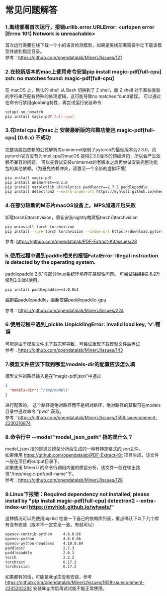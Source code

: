 # 常见问题解答

### 1.离线部署首次运行，报错urllib.error.URLError: <urlopen error [Errno 101] Network is unreachable>
    
首次运行需要在线下载一个小的语言检测模型，如果是离线部署需要手动下载该模型并放到指定目录。  
参考：https://github.com/opendatalab/MinerU/issues/121

### 2.在较新版本的mac上使用命令安装pip install magic-pdf[full-cpu] zsh: no matches found: magic-pdf[full-cpu]

在 macOS 上，默认的 shell 从 Bash 切换到了 Z shell，而 Z shell 对于某些类型的字符串匹配有特殊的处理逻辑，这可能导致no matches found错误。
可以通过在命令行禁用globbing特性，再尝试运行安装命令
```bash
setopt no_nomatch
pip install magic-pdf[full-cpu]
```

### 3.在intel cpu 的mac上 安装最新版的完整功能包 magic-pdf[full-cpu] (0.6.x) 不成功

完整功能包依赖的公式解析库unimernet限制了pytorch的最低版本为2.3.0，而pytorch官方没有为intel cpu的macOS 提供2.3.0版本的预编译包，所以会产生依赖不兼容的问题。
可以先尝试安装unimernet的老版本之后再尝试安装完整功能包的其他依赖。（为避免依赖冲突，请激活一个全新的虚拟环境）
```bash
pip install magic-pdf
pip install unimernet==0.1.0
pip install matplotlib ultralytics paddleocr==2.7.3 paddlepaddle
pip install detectron2 --extra-index-url https://myhloli.github.io/wheels/ 
```

### 4.在部分较新的M芯片macOS设备上，MPS加速开启失败

卸载torch和torchvision，重新安装nightly构建版torch和torchvision
```bash
pip uninstall torch torchvision
pip install --pre torch torchvision --index-url https://download.pytorch.org/whl/nightly/cpu
```
参考: https://github.com/opendatalab/PDF-Extract-Kit/issues/23

### 5.使用过程中遇到paddle相关的报错FatalError: Illegal instruction is detected by the operating system.

paddlepaddle 2.6.1与部分linux系统环境存在兼容性问题。
可尝试~~降级到2.5.2~~升级到3.0.0b1使用，
```bash
pip install paddlepaddle==3.0.0b1
```
~~或卸载paddlepaddle，重新安装paddlepaddle-gpu~~

参考：https://github.com/opendatalab/MinerU/issues/224

### 6.使用过程中遇到_pickle.UnpicklingError: invalid load key, 'v'.错误

可能是由于模型文件未下载完整导致，可尝试重现下载模型文件后再试  
参考：https://github.com/opendatalab/MinerU/issues/143

### 7.模型文件应该下载到哪里/models-dir的配置应该怎么填

模型文件的路径输入是在"magic-pdf.json"中通过
```json
{
  "models-dir": "/tmp/models"
}
```
进行配置的。
这个路径是绝对路径而不是相对路径，绝对路径的获取可在models目录中通过命令 "pwd" 获取。  
参考：https://github.com/opendatalab/MinerU/issues/155#issuecomment-2230216874

### 8.命令行中 --model "model_json_path" 指的是什么？

model_json 指的是通过模型分析后生成的一种有特定格式的json文件。  
如果使用 https://github.com/opendatalab/PDF-Extract-Kit 项目生成，该文件一般在项目的output目录下。  
如果使用 MinerU 的命令行调用内置的模型分析，该文件一般在输出路径"/tmp/magic-pdf/pdf-name"下。  
参考：https://github.com/opendatalab/MinerU/issues/128

### 9.Linux下报错：Required dependency not installed, please install by "pip install magic-pdf[full-cpu] detectron2 --extra-index-url https://myhloli.github.io/wheels/"

这种情况可以先使用pip list 检查一下自己的依赖库列表，重点确认下以下几个库有没有安装（版本不一定完全一致，有就可以）
```bash
opencv-contrib-python     4.6.0.66
opencv-python             4.6.0.66
opencv-python-headless    4.10.0.84
paddleocr                 2.7.3
paddlepaddle              2.6.1
torch                     2.2.2
torchtext                 0.17.2
torchvision               0.17.2
```
如果都有的话，可能是libgl库没有安装，参考 https://github.com/opendatalab/MinerU/issues/165#issuecomment-2245202282 安装libgl库后再试试能不能正常使用。
